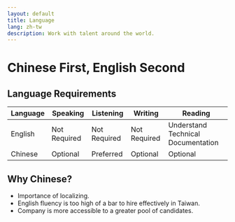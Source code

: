 ```yaml
---
layout: default
title: Language
lang: zh-tw
description: Work with talent around the world.
---
```


# Chinese First, English Second

## Language Requirements

| Language | Speaking | Listening | Writing | Reading |
| --- | --- | --- | --- | --- |
| English | Not Required | Not Required | Not Required | Understand Technical Documentation |
| Chinese | Optional | Preferred | Optional | Optional |

## Why Chinese?

* Importance of localizing.
* English fluency is too high of a bar to hire effectively in Taiwan.
* Company is more accessible to a greater pool of candidates.